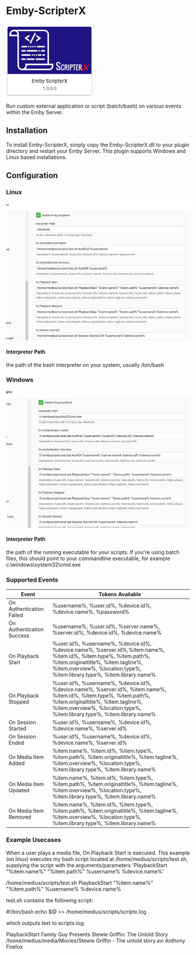 # Emby-ScripterX
![Logo](Emby-ScripterX_LOGO.png)

Run custom external application or script (batch/bash) on various events within the Emby Server.  

## Installation
To install Emby-ScripterX, simply copy the Emby-ScripterX.dll to your plugin directory and restart your Emby Server.   This plugin supports Windows and Linux based installations.

## Configuration

### Linux
![Configuration-Linux](Emby-ScripterX_Config_Linux.png)

#### Interpreter Path
the path of the bash interpreter on your system, usually /bin/bash

### Windows
![Configuration-Windows](Emby-ScripterX_Config_Windows.png)

#### Interpreter Path
the path of the running executable for your scripts.  If you're using batch files, this should point to your commandline executable, for example c:\windows\system32\cmd.exe


### Supported Events

Event | Tokens Available
----- | ----------------
On Authentication Failed | %username%, %user.id%, %device.id%, %device.name%, %password% 
On Authentication Success | %username%, %user.id%, %server.name%, %server.id%, %device.id%, %device.name% 
On Playback Start | %user.id%, %username%, %device.id%, %device.name%, %server.id%,%item.name%, %item.id%, %item.type%, %item.path%, %item.originaltitle%, %item.tagline%, %item.overview%, %location.type%, %item.library.type%, %item.library.name%
On Playback Stopped | %user.id%, %username%, %device.id%, %device.name%, %server.id%, %item.name%, %item.id%, %item.type%, %item.path%, %item.originaltitle%, %item.tagline%, %item.overview%, %location.type%, %item.library.type%, %item.library.name%
On Session Started | %user.id%, %username%, %device.id%, %device.name%, %server.id% 
On Session Ended | %user.id%, %username%, %device.id%, %device.name%, %server.id% 
On Media Item Added | %item.name%, %item.id%, %item.type%, %item.path%, %item.originaltitle%, %item.tagline%, %item.overview%, %location.type%, %item.library.type%, %item.library.name%
On Media Item Updated | %item.name%, %item.id%, %item.type%, %item.path%, %item.originaltitle%, %item.tagline%, %item.overview%, %location.type%, %item.library.type%, %item.library.name%
On Media Item Removed | %item.name%, %item.id%, %item.type%, %item.path%, %item.originaltitle%, %item.tagline%, %item.overview%, %location.type%, %item.library.type%, %item.library.name%

### Example Usecases

When a user plays a media file, On Playback Start is executed.  This example (on linux) executes my bash script located at /home/medius/scripts/test.sh, supplying the script with the arguments/parameters 'PlaybackStart "%item.name%" "%item.path%" %username% %device.name%'

/home/medius/scripts/test.sh PlaybackStart "%item.name%" "%item.path%" %username% %device.name%

test.sh contains the following script:

#!/bin/bash
echo $@ >> /home/medius/scripts/scriptx.log

which outputs text to scriptx.log:

PlaybackStart Family Guy Presents Stewie Griffin: The Untold Story /home/medius/media/Movies/Stewie Griffin - The untold story.avi Anthony Firefox

